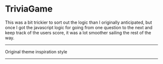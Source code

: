 # TriviaGame
This was a bit trickier to sort out the logic than I originally anticipated, but once I got the javascript logic for going from one question to the next and keep track of the users score, it was a lot smoother sailing the rest of the way. 

--------------------------------------------------------------------------------------------------------------------

Original theme inspiration style 

<link rel="stylesheet" href="https://maxcdn.bootstrapcdn.com/bootstrap/3.3.7/css/bootstrap-theme.min.css" integrity="sha384-rHyoN1iRsVXV4nD0JutlnGaslCJuC7uwjduW9SVrLvRYooPp2bWYgmgJQIXwl/Sp" crossorigin="anonymous">

--------------------------------------------------------------------------------------------------------------------